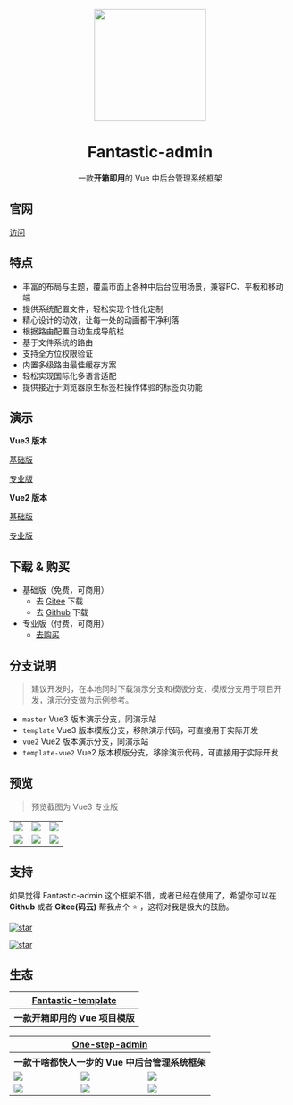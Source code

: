 <p align="center">
    <img src="https://fantastic-admin.netlify.app/logo.png" width="200" height="200" />
</p>

<h1 align="center">Fantastic-admin</h1>

<p align="center">一款<b>开箱即用</b>的 Vue 中后台管理系统框架</p>

## 官网

[访问](https://fantastic-admin.netlify.app)

## 特点

- 丰富的布局与主题，覆盖市面上各种中后台应用场景，兼容PC、平板和移动端
- 提供系统配置文件，轻松实现个性化定制
- 精心设计的动效，让每一处的动画都干净利落
- 根据路由配置自动生成导航栏
- 基于文件系统的路由
- 支持全方位权限验证
- 内置多级路由最佳缓存方案
- 轻松实现国际化多语言适配
- 提供接近于浏览器原生标签栏操作体验的标签页功能

## 演示

**Vue3 版本**

[基础版](https://fantastic-admin.netlify.app/vue3/basic)

[专业版](https://fantastic-admin.netlify.app/vue3/pro)

**Vue2 版本**

[基础版](https://fantastic-admin.netlify.app/vue2/basic)

[专业版](https://fantastic-admin.netlify.app/vue2/pro)

## 下载 & 购买

- 基础版（免费，可商用）
  - 去 [Gitee](https://gitee.com/hooray/fantastic-admin) 下载
  - 去 [Github](https://github.com/hooray/fantastic-admin) 下载
- 专业版（付费，可商用）
  - [去购买](https://fantastic-admin.netlify.app/buy.html)

## 分支说明

> 建议开发时，在本地同时下载演示分支和模版分支，模版分支用于项目开发，演示分支做为示例参考。

- `master` Vue3 版本演示分支，同演示站
- `template` Vue3 版本模版分支，移除演示代码，可直接用于实际开发
- `vue2` Vue2 版本演示分支，同演示站
- `template-vue2` Vue2 版本模版分支，移除演示代码，可直接用于实际开发

## 预览

> 预览截图为 Vue3 专业版

<table>
    <tr>
        <td><img src="https://fantastic-admin.netlify.app/preview1.png" /></td>
        <td><img src="https://fantastic-admin.netlify.app/preview2.png" /></td>
        <td><img src="https://fantastic-admin.netlify.app/preview3.png" /></td>
    </tr>
    <tr>
        <td><img src="https://fantastic-admin.netlify.app/preview4.png" /></td>
        <td><img src="https://fantastic-admin.netlify.app/preview5.png" /></td>
        <td><img src="https://fantastic-admin.netlify.app/preview6.png" /></td>
    </tr>
</table>

## 支持

如果觉得 Fantastic-admin 这个框架不错，或者已经在使用了，希望你可以在 **Github** 或者 **Gitee(码云)** 帮我点个 ⭐ ，这将对我是极大的鼓励。

[![star](https://img.shields.io/github/stars/hooray/fantastic-admin?style=social)](https://github.com/hooray/fantastic-admin/stargazers)

[![star](https://gitee.com/hooray/fantastic-admin/badge/star.svg?theme=dark)](https://gitee.com/hooray/fantastic-admin/stargazers)

## 生态

<table>
    <tr>
        <th colspan="3" align="center">
            <a href="https://fantastic-template.netlify.app" target="_blank">Fantastic-template</a>
        </th>
    </tr>
    <tr>
        <th colspan="3" align="center">
            一款开箱即用的 Vue 项目模版
        </th>
    </tr>
</table>

<table>
    <tr>
        <th colspan="3" align="center">
            <a href="https://one-step-admin.netlify.app" target="_blank">One-step-admin</a>
        </th>
    </tr>
    <tr>
        <th colspan="3" align="center">
            一款干啥都快人一步的 Vue 中后台管理系统框架
        </th>
    </tr>
    <tr>
        <td><img src="https://one-step-admin.netlify.app/preview1.png" /></td>
        <td><img src="https://one-step-admin.netlify.app/preview2.png" /></td>
        <td><img src="https://one-step-admin.netlify.app/preview3.png" /></td>
    </tr>
    <tr>
        <td><img src="https://one-step-admin.netlify.app/preview4.png" /></td>
        <td><img src="https://one-step-admin.netlify.app/preview5.png" /></td>
        <td><img src="https://one-step-admin.netlify.app/preview6.png" /></td>
    </tr>
</table>
